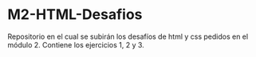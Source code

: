 # M2-HTML-Desafios
Repositorio en el cual se subirán los desafíos de html y css pedidos en el módulo 2. Contiene los ejercicios 1, 2 y 3.
